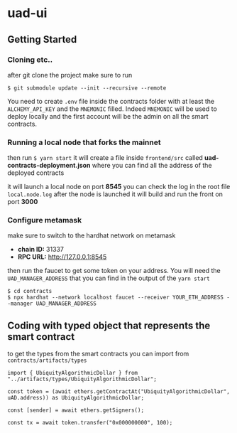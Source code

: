 # uad-ui

## Getting Started

### Cloning etc..

after git clone the project make sure to run

`$ git submodule update --init --recursive --remote`

You need to create `.env` file inside the contracts folder with at least the `ALCHEMY_API_KEY` and the `MNEMONIC` filled. Indeed `MNEMONIC` will be used to deploy locally and the first account will be the admin on all the smart contracts.

### Running a local node that forks the mainnet

then run `$ yarn start`
it will create a file inside `frontend/src` called **uad-contracts-deployment.json** where you can find all the address of the deployed contracts

it will launch a local node on port **8545** you can check the log in the root file `local.node.log`
after the node is launched it will build and run the front on port **3000**

### Configure metamask

make sure to switch to the hardhat network on metamask

- **chain ID:** 31337
- **RPC URL:** http://127.0.0.1:8545

then run the faucet to get some token on your address. You will need the `UAD_MANAGER_ADDRESS` that you can find in the output of the `yarn start`

```
$ cd contracts
$ npx hardhat --network localhost faucet --receiver YOUR_ETH_ADDRESS --manager UAD_MANAGER_ADDRESS
```

## Coding with typed object that represents the smart contract

to get the types from the smart contracts you can import from `contracts/artifacts/types`

```
import { UbiquityAlgorithmicDollar } from "../artifacts/types/UbiquityAlgorithmicDollar";

const token = (await ethers.getContractAt("UbiquityAlgorithmicDollar", uAD.address)) as UbiquityAlgorithmicDollar;

const [sender] = await ethers.getSigners();

const tx = await token.transfer("0x000000000", 100);

```
